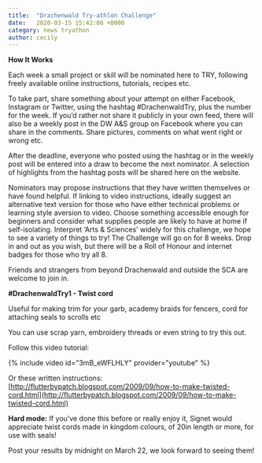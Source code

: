 ```yaml
---
title:  "Drachenwald Try-athlon Challenge"
date:   2020-03-15 15:42:00 +0000
category: news tryathon
author: cecily
---
```


**How It Works**

Each week a small project or skill will be nominated here to TRY, following freely available online instructions, tutorials, recipes etc.

To take part, share something about your attempt on either Facebook, Instagram or Twitter, using the hashtag #DrachenwaldTry, plus the number for the week. If you’d rather not share it publicly in your own feed, there will also be a weekly post in the DW A&S group on Facebook where you can share in the comments. Share pictures, comments on what went right or wrong etc.

After the deadline, everyone who posted using the hashtag or in the weekly post will be entered into a draw to become the next nominator. A selection of highlights from the hashtag posts will be shared here on the website.

Nominators may propose instructions that they have written themselves or have found helpful. If linking to video instructions, ideally suggest an alternative text version for those who have either technical problems or learning style aversion to video. Choose something accessible enough for beginners and consider what supplies people are likely to have at home if self-isolating. Interpret ‘Arts & Sciences’ widely for this challenge, we hope to see a variety of things to try!
The Challenge will go on for 8 weeks. Drop in and out as you wish, but there will be a Roll of Honour and internet badges for those who try all 8.

Friends and strangers from beyond Drachenwald and outside the SCA are welcome to join in.

**#DrachenwaldTry1 - Twist cord**

Useful for making trim for your garb, academy braids for fencers, cord for attaching seals to scrolls etc

You can use scrap yarn, embroidery threads or even string to try this out.

Follow this video tutorial: 

{% include video id="3mB_eWFLHLY" provider="youtube" %}


Or these written instructions: [http://flutterbypatch.blogspot.com/2009/09/how-to-make-twisted-cord.html](http://flutterbypatch.blogspot.com/2009/09/how-to-make-twisted-cord.html)

**Hard mode:** If you’ve done this before or really enjoy it, Signet would appreciate twist cords made in kingdom colours, of 20in length or more, for use with seals!

Post your results by midnight on March 22, we look forward to seeing them!

